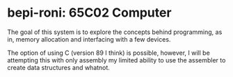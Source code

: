 # bepi-roni: 65C02 Computer

The goal of this system is to explore the concepts behind programming, as in, memory allocation and interfacing with a few devices.

The option of using C (version 89 I think) is possible, however,
I will be attempting this with only assembly my limited ability
to use the assembler to create data structures and whatnot.